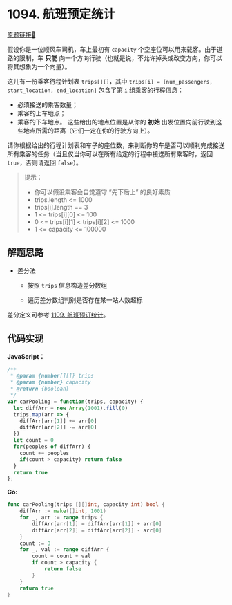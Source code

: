 # 1094. 航班预定统计
[原题链接🔗](https://leetcode-cn.com/problems/car-pooling/)

假设你是一位顺风车司机，车上最初有 `capacity` 个空座位可以用来载客。由于道路的限制，车 **只能** 向一个方向行驶（也就是说，不允许掉头或改变方向，你可以将其想象为一个向量）。

这儿有一份乘客行程计划表 `trips[][]`，其中 `trips[i] = [num_passengers, start_location, end_location]` 包含了第 `i` 组乘客的行程信息：

 - 必须接送的乘客数量；
 - 乘客的上车地点；
 - 乘客的下车地点。
这些给出的地点位置是从你的 **初始** 出发位置向前行驶到这些地点所需的距离（它们一定在你的行驶方向上）。

请你根据给出的行程计划表和车子的座位数，来判断你的车是否可以顺利完成接送所有乘客的任务（当且仅当你可以在所有给定的行程中接送所有乘客时，返回 `true`，否则请返回 `false`）。

 > 提示：
 >  - 你可以假设乘客会自觉遵守 “先下后上” 的良好素质
 >  - trips.length <= 1000
 >  - trips[i].length == 3
 >  - 1 <= trips[i][0] <= 100
 >  - 0 <= trips[i][1] < trips[i][2] <= 1000
 >  - 1 <= capacity <= 100000

## 解题思路
 - 差分法

   - 按照 `trips` 信息构造差分数组

   - 遍历差分数组判别是否存在某一站人数超标

差分定义可参考 [1109. 航班预订统计](./1109-航班预订统计.md)。

## 代码实现

**JavaScript：**
```js
/**
 * @param {number[][]} trips
 * @param {number} capacity
 * @return {boolean}
 */
var carPooling = function(trips, capacity) {
  let diffArr = new Array(1001).fill(0)
  trips.map(arr => {
    diffArr[arr[1]] += arr[0]
    diffArr[arr[2]] -= arr[0]
  })
  let count = 0
  for(peoples of diffArr) {
    count += peoples
    if(count > capacity) return false
  }
  return true
};
```

**Go:**
```go
func carPooling(trips [][]int, capacity int) bool {
    diffArr := make([]int, 1001)
    for _, arr := range trips {
        diffArr[arr[1]] = diffArr[arr[1]] + arr[0]
        diffArr[arr[2]] = diffArr[arr[2]] - arr[0]
    }
    count := 0
    for _, val := range diffArr {
        count = count + val
        if count > capacity {
            return false
        }
    }
    return true
}
```
